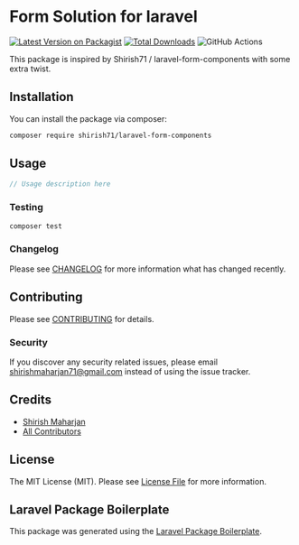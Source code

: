 # Form Solution for laravel

[![Latest Version on Packagist](https://img.shields.io/packagist/v/shirish71/laravel-form-components.svg?style=flat-square)](https://packagist.org/packages/shirish71/laravel-form-components)
[![Total Downloads](https://img.shields.io/packagist/dt/shirish71/laravel-form-components.svg?style=flat-square)](https://packagist.org/packages/shirish71/laravel-form-components)
![GitHub Actions](https://github.com/shirish71/laravel-form-components/actions/workflows/main.yml/badge.svg)

This package is inspired by Shirish71 / laravel-form-components with some extra twist.


## Installation

You can install the package via composer:

```bash
composer require shirish71/laravel-form-components
```

## Usage

```php
// Usage description here
```

### Testing

```bash
composer test
```

### Changelog

Please see [CHANGELOG](CHANGELOG.md) for more information what has changed recently.

## Contributing

Please see [CONTRIBUTING](CONTRIBUTING.md) for details.

### Security

If you discover any security related issues, please email shirishmaharjan71@gmail.com instead of using the issue
tracker.

## Credits

- [Shirish Maharjan](https://github.com/shirish71)
- [All Contributors](../../contributors)

## License

The MIT License (MIT). Please see [License File](LICENSE.md) for more information.

## Laravel Package Boilerplate

This package was generated using the [Laravel Package Boilerplate](https://laravelpackageboilerplate.com).
